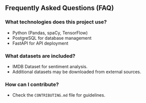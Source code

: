 ## Frequently Asked Questions (FAQ)

### What technologies does this project use?
- Python (Pandas, spaCy, TensorFlow)
- PostgreSQL for database management
- FastAPI for API deployment

### What datasets are included?
- IMDB Dataset for sentiment analysis.
- Additional datasets may be downloaded from external sources.

### How can I contribute?
- Check the `CONTRIBUTING.md` file for guidelines.

<!-- ADD VISUAL AIDS LIKE DIAGRAMS -->